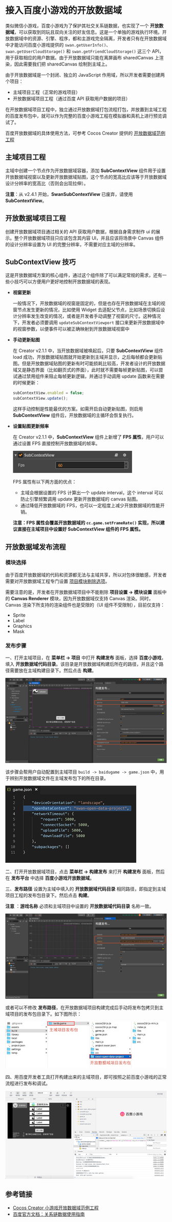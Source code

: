 # 接入百度小游戏的开放数据域

类似微信小游戏，百度小游戏为了保护其社交关系链数据，也实现了一个 **开放数据域**，可以获取到同玩且双向关注的好友信息。这是一个单独的游戏执行环境。开放数据域中的资源、引擎、程序，都和主游戏完全隔离，开发者只有在开放数据域中才能访问百度小游戏提供的 `swan.getUserInfo()`、`swan.getUserCloudStorage()` 和 `swan.getFriendCloudStorage()` 这三个 API，用于获取相应的用户数据。由于开放数据域只能在离屏画布 sharedCanvas 上渲染，因此需要我们把 sharedCanvas 绘制到主域上。

由于开放数据域是一个封闭、独立的 JavaScript 作用域，所以开发者需要创建两个项目：

- 主域项目工程（正常的游戏项目）
- 开放数据域项目工程（通过百度 API 获取用户数据的项目）

在开放数据域项目工程中，独立通过开放数据域打包流程打包，并放置到主域工程的百度发布包中，就可以作为完整的百度小游戏工程在模拟器和真机上进行预览调试了。

百度开放数据域的具体使用方法，可参考 Cocos Creator 提供的 [开放数据域范例工程](https://github.com/cocos-creator/OpenDataContext_TestCase)

## 主域项目工程

主域中创建一个节点作为开放数据域容器，添加 **SubContextView** 组件用于设置开放数据域视窗以及更新开放数据域贴图，这个节点的宽高比应该等于开放数据域设计分辨率的宽高比（否则会出现拉伸）。

**注意**：从 v2.4.1 开始，**SwanSubContextView** 已废弃，请使用 **SubContextView**。

## 开放数据域项目工程

创建开放数据域项目通过相关的 API 获取用户数据，根据自身需求制作 ui 的展示。整个开放数据域项目只应该包含其内容 UI，并且应该将场景中 Canvas 组件的设计分辨率设置为 UI 的完整分辨率，不需要对应主域的分辨率。

## SubContextView 技巧

这是开放数据域方案的核心组件，通过这个组件除了可以满足常规的需求，还有一些小技巧可以方便用户更好地控制开放数据域的表现。

- **视窗更新**

  一般情况下，开放数据域的视窗是固定的，但是也存在开放数据域在主域的视窗节点发生更新的情况，比如使用 Widget 去适配父节点，比如场景切换后设计分辨率发生改变的情况，或者是开发者手动调整了视窗的尺寸。这种情况下，开发者必须要调用 `updateSubContextViewport` 接口来更新开放数据域中的视窗参数，以便事件可以被正确映射到开放数据域视窗中

- **手动更新贴图**

  在 Creator v2.1.1 中，当开放数据域被唤起后，只要 **SubContextView** 组件 load 成功，开放数据域贴图就开始更新到主域并显示，之后每帧都会更新贴图。但是开放数据域贴图的更新有时可能损耗比较高，开发者设计的开放数据域又是静态界面（比如翻页式的界面），此时就不需要每帧更新贴图，可以尝试通过禁用组件来阻止每帧更新逻辑，并通过手动调用 update 函数来在需要的时候更新：

  ```js
  subContextView.enabled = false;
  subContextView.update();
  ```

  这样手动控制是性能最优的方案。如需开启自动更新贴图，则启用 **SubContextView** 组件后，开放数据域的主循环会恢复执行。

- **设置贴图更新频率**

  在 Creator v2.1.1 中，**SubContextView** 组件上新增了 **FPS 属性**，用户可以通过设置 FPS 直接控制开放数据域的帧率。

  ![](./publish-baidugame/subcontext.png)

  FPS 属性有以下两方面的优点：

  - 主域会根据设置的 FPS 计算出一个 update interval，这个 interval 可以防止引擎频繁调用 update 更新开放数据域的 canvas 贴图。
  - 通过降低开放数据域的 FPS，也可以一定程度上减少开放数据域的性能开销。

  **注意：FPS 属性会覆盖开放数据域的 `cc.game.setFrameRate()` 实现，所以建议直接在主域项目中设置好 SubContextView 组件的 FPS 属性。**

## 开放数据域发布流程

### 模块选择

由于百度开放数据域的代码和资源都无法与主域共享，所以对包体很敏感，开发者需要对开放数据域工程专门设置 [项目模块剔除选项](../getting-started/basics/editor-panels/project-settings.md)。

需要注意的是，开发者在开放数据域项目中不能剔除 **项目设置 -> 模块设置** 面板中的 **Canvas Renderer** 模块，因为开放数据域仅支持 Canvas 渲染。同时，Canvas 渲染下所支持的渲染组件也是受限的（UI 组件不受限制），目前仅支持：

- Sprite
- Label
- Graphics
- Mask

### 发布步骤

一、打开主域项目，在 **菜单栏 -> 项目** 中打开 **构建发布** 面板，选择 **百度小游戏**，填入 **开放数据域代码目录**。该目录是开放数据域构建后所在的路径，并且这个路径需要放在主域构建目录下。然后点击 **构建**。

![](./publish-baidugame/maintest-build.png)

该步骤会帮用户自动配置到主域项目 `build -> baidugame -> game.json` 中，用于辨别开放数据域文件在主域发布包下的所在目录。

![](./publish-baidugame/game-json.png)

二、打开开放数据域项目，点击 **菜单栏 -> 构建发布** 来打开 **构建发布** 面板，然后在 **发布平台** 中选择 **百度小游戏开放数据域**。

三、**发布路径** 设置为主域中填入的 **开放数据域代码目录** 相同路径，即指定到主域项目工程的发布包目录下。然后点击 **构建**。

**注意** ：**游戏名称** 必须和主域项目中设置的 **开放数据域代码目录** 名称一致。

![](./publish-baidugame/open-data-project-build.png)

或者可以不修改 **发布路径**，在开放数据域项目构建完成后手动将发布包拷贝到主域项目的发布包目录下。如下图所示：

![](./publish-baidugame/open-data-project-package.png)

四、用百度开发者工具打开构建出来的主域项目，即可按照之前百度小游戏的正常流程进行发布和调试。

![](./publish-baidugame/open-data-project-preview.png)

## 参考链接

- [Cocos Creator 小游戏开放数据域范例工程](https://github.com/cocos-creator/OpenDataContext_TestCase)
- [百度官方文档：关系链数据使用指南](https://smartprogram.baidu.com/docs/game/tutorials/open_api/guide/#%E5%BC%80%E6%94%BE%E6%95%B0%E6%8D%AE%E5%9F%9F)
